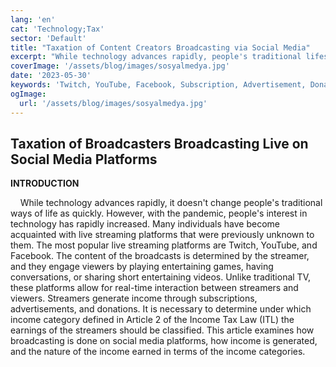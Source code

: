```yaml
---
lang: 'en'
cat: 'Technology;Tax'
sector: 'Default'
title: "Taxation of Content Creators Broadcasting via Social Media"
excerpt: "While technology advances rapidly, people's traditional lifestyles don't change as quickly. However, with the pandemic, people's interest in technology has significantly increased."
coverImage: '/assets/blog/images/sosyalmedya.jpg'
date: '2023-05-30'
keywords: 'Twitch, YouTube, Facebook, Subscription, Advertisement, Donation'
ogImage:
  url: '/assets/blog/images/sosyalmedya.jpg'
---
```


## Taxation of Broadcasters Broadcasting Live on Social Media Platforms

**INTRODUCTION**

‎  ‎  ‎  ‎ While technology advances rapidly, it doesn't change people's traditional ways of life as quickly. However, with the pandemic, people's interest in technology has rapidly increased. Many individuals have become acquainted with live streaming platforms that were previously unknown to them. The most popular live streaming platforms are Twitch, YouTube, and Facebook. The content of the broadcasts is determined by the streamer, and they engage viewers by playing entertaining games, having conversations, or sharing short entertaining videos. Unlike traditional TV, these platforms allow for real-time interaction between streamers and viewers. Streamers generate income through subscriptions, advertisements, and donations. It is necessary to determine under which income category defined in Article 2 of the Income Tax Law (ITL) the earnings of the streamers should be classified. This article examines how broadcasting is done on social media platforms, how income is generated, and the nature of the income earned in terms of the income categories.